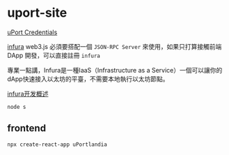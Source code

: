 # uport-site

[uPort Credentials](https://developer.uport.me/credentials/login)

[infura](https://infura.io/) web3.js 必須要搭配一個 `JSON-RPC Server` 來使用，如果只打算接觸前端 DApp 開發，可以直接註冊 `infura`

專業一點講，Infura是一種IaaS（Infrastructure as a Service）一個可以讓你的dApp快速接入以太坊的平臺，不需要本地執行以太坊節點。

[infura开发概述](http://cw.hubwiz.com/card/c/infura-api/1/1/1/)

`node s`

## frontend

`npx create-react-app uPortlandia`
